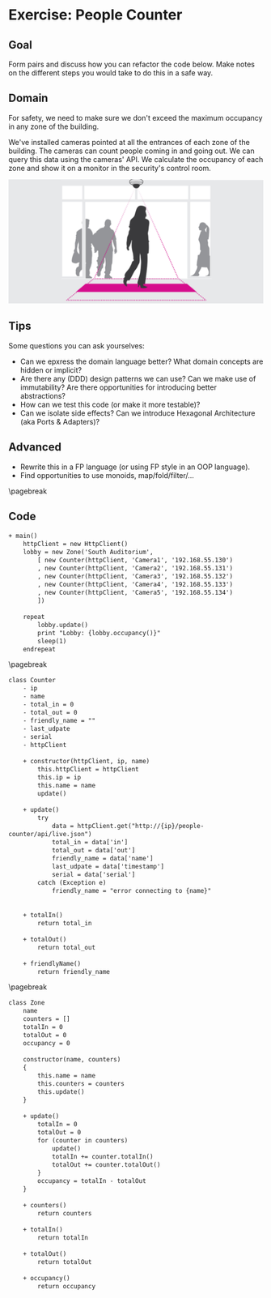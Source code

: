 # Exercise: People Counter

## Goal

Form pairs and discuss how you can refactor the code below. Make notes on the different steps you would take to do this in a safe way. 

## Domain

For safety, we need to make sure we don't exceed the maximum occupancy in any zone of the building. 

We've installed cameras pointed at all the entrances of each zone of the building. The cameras can count people coming in and going out. We can query this data using the cameras' API. We calculate the occupancy of each zone and show it on a monitor in the security's control room.

![](peoplecounter.png)

## Tips

Some questions you can ask yourselves:

- Can we epxress the domain language better? What domain concepts are hidden or implicit?
- Are there any (DDD) design patterns we can use? Can we make use of immutability? Are there opportunities for introducing better abstractions?
- How can we test this code (or make it more testable)?
- Can we isolate side effects? Can we introduce Hexagonal Architecture (aka Ports & Adapters)?

## Advanced

- Rewrite this in a FP language (or using FP style in an OOP language).
- Find opportunities to use monoids, map/fold/filter/...

\pagebreak



## Code

```
+ main()
    httpClient = new HttpClient()
    lobby = new Zone('South Auditorium',
        [ new Counter(httpClient, 'Camera1', '192.168.55.130')
        , new Counter(httpClient, 'Camera2', '192.168.55.131')
        , new Counter(httpClient, 'Camera3', '192.168.55.132')
        , new Counter(httpClient, 'Camera4', '192.168.55.133')
        , new Counter(httpClient, 'Camera5', '192.168.55.134')
        ])

    repeat
        lobby.update()
        print "Lobby: {lobby.occupancy()}"
        sleep(1)
    endrepeat
```

\pagebreak

```
class Counter
    - ip
    - name
    - total_in = 0
    - total_out = 0
    - friendly_name = ""
    - last_udpate
    - serial
    - httpClient

    + constructor(httpClient, ip, name)
        this.httpClient = httpClient
        this.ip = ip
        this.name = name
        update()

    + update()
        try
            data = httpClient.get("http://{ip}/people-counter/api/live.json")
            total_in = data['in']
            total_out = data['out']
            friendly_name = data['name']
            last_udpate = data['timestamp']
            serial = data['serial']
        catch (Exception e)
            friendly_name = "error connecting to {name}"
        

    + totalIn()
        return total_in

    + totalOut()
        return total_out

    + friendlyName()
        return friendly_name
```

\pagebreak

```
class Zone
    name
    counters = []
    totalIn = 0
    totalOut = 0
    occupancy = 0

    constructor(name, counters)
    {
        this.name = name
        this.counters = counters
        this.update()
    }

    + update()
        totalIn = 0
        totalOut = 0
        for (counter in counters)
            update()
            totalIn += counter.totalIn()
            totalOut += counter.totalOut()
        }
        occupancy = totalIn - totalOut
    }

    + counters()
        return counters

    + totalIn()
        return totalIn

    + totalOut()
        return totalOut

    + occupancy()
        return occupancy

```